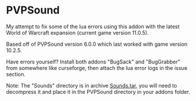 # PVPSound

My attempt to fix some of the lua errors using this addon with the latest World of Warcraft expansion (current game version 11.0.5).

Based off of PVPSound version 6.0.0 which last worked with game version 10.2.5.

Have errors yourself? Install both addons "BugSack" and "BugGrabber" from somewhere like curseforge, then attach the lua error logs in the issue section.

Note: The "Sounds" directory is in archive [Sounds.tar](https://gofile.io/d/ertung), you will need to decompress it and place it in the PVPSound directory in your addons folder.
